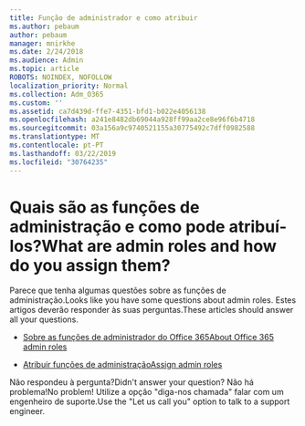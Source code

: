 ```yaml
---
title: Função de administrador e como atribuir
ms.author: pebaum
author: pebaum
manager: mnirkhe
ms.date: 2/24/2018
ms.audience: Admin
ms.topic: article
ROBOTS: NOINDEX, NOFOLLOW
localization_priority: Normal
ms.collection: Adm_O365
ms.custom: ''
ms.assetid: ca7d439d-ffe7-4351-bfd1-b022e4056138
ms.openlocfilehash: a241e8482db69044a928ff99aa2ce8e96f6b4718
ms.sourcegitcommit: 03a156a9c9740521155a30775492c7dff0982588
ms.translationtype: MT
ms.contentlocale: pt-PT
ms.lasthandoff: 03/22/2019
ms.locfileid: "30764235"
---
```

# <a name="what-are-admin-roles-and-how-do-you-assign-them"></a><span data-ttu-id="e09a5-102">Quais são as funções de administração e como pode atribuí-los?</span><span class="sxs-lookup"><span data-stu-id="e09a5-102">What are admin roles and how do you assign them?</span></span>

<span data-ttu-id="e09a5-103">Parece que tenha algumas questões sobre as funções de administração.</span><span class="sxs-lookup"><span data-stu-id="e09a5-103">Looks like you have some questions about admin roles.</span></span> <span data-ttu-id="e09a5-104">Estes artigos deverão responder às suas perguntas.</span><span class="sxs-lookup"><span data-stu-id="e09a5-104">These articles should answer all your questions.</span></span>
  
- [<span data-ttu-id="e09a5-105">Sobre as funções de administrador do Office 365</span><span class="sxs-lookup"><span data-stu-id="e09a5-105">About Office 365 admin roles</span></span>](https://support.office.com/article/About-Office-365-admin-roles-da585eea-f576-4f55-a1e0-87090b6aaa9d.aspx)
    
- [<span data-ttu-id="e09a5-106">Atribuir funções de administração</span><span class="sxs-lookup"><span data-stu-id="e09a5-106">Assign admin roles</span></span>](https://support.office.com/article/assign-eac4d046-1afd-4f1a-85fc-8219c79e1504.aspx)
    
<span data-ttu-id="e09a5-107">Não respondeu à pergunta?</span><span class="sxs-lookup"><span data-stu-id="e09a5-107">Didn't answer your question?</span></span> <span data-ttu-id="e09a5-108">Não há problema!</span><span class="sxs-lookup"><span data-stu-id="e09a5-108">No problem!</span></span> <span data-ttu-id="e09a5-109">Utilize a opção "diga-nos chamada" falar com um engenheiro de suporte.</span><span class="sxs-lookup"><span data-stu-id="e09a5-109">Use the "Let us call you" option to talk to a support engineer.</span></span>
  


